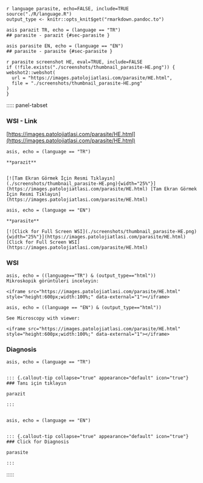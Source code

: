 







```
r language parasite, echo=FALSE, include=TRUE
source("./R/language.R")
output_type <- knitr::opts_knit$get("rmarkdown.pandoc.to")
```


```
asis parazit TR, echo = (language == "TR")
## parasite - parazit {#sec-parasite }
```


```
asis parasite EN, echo = (language == "EN")
## parasite - parasite {#sec-parasite }
```






```
r parasite screenshot HE, eval=TRUE, include=FALSE
if (!file.exists("./screenshots/thumbnail_parasite-HE.png")) {
webshot2::webshot(
  url = "https://images.patolojiatlasi.com/parasite/HE.html",
  file = "./screenshots/thumbnail_parasite-HE.png"
)
}
```





::::: panel-tabset


### WSI - Link










[https://images.patolojiatlasi.com/parasite/HE.html](https://images.patolojiatlasi.com/parasite/HE.html)





```
asis, echo = (language == "TR")

**parazit**


[![Tam Ekran Görmek İçin Resmi Tıklayın](./screenshots/thumbnail_parasite-HE.png){width="25%"}](https://images.patolojiatlasi.com/parasite/HE.html) [Tam Ekran Görmek İçin Resmi Tıklayın](https://images.patolojiatlasi.com/parasite/HE.html)
```

```
asis, echo = (language == "EN")

**parasite**

[![Click for Full Screen WSI](./screenshots/thumbnail_parasite-HE.png){width="25%"}](https://images.patolojiatlasi.com/parasite/HE.html) [Click for Full Screen WSI](https://images.patolojiatlasi.com/parasite/HE.html)

```





### WSI








```
asis, echo = ((language=="TR") & (output_type=="html"))
Mikroskopik görüntüleri inceleyin:

<iframe src="https://images.patolojiatlasi.com/parasite/HE.html" style="height:600px;width:100%;" data-external="1"></iframe>

```





```
asis, echo = ((language == "EN") & (output_type=="html"))

See Microscopy with viewer:

<iframe src="https://images.patolojiatlasi.com/parasite/HE.html" style="height:600px;width:100%;" data-external="1"></iframe>

```





### Diagnosis


```
asis, echo = (language == "TR")


::: {.callout-tip collapse="true" appearance="default" icon="true"}
### Tanı için tıklayın

parazit

:::


```


```
asis, echo = (language == "EN")


::: {.callout-tip collapse="true" appearance="default" icon="true"}
### Click for Diagnosis

parasite

:::

```









:::::








